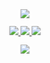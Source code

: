 <div align=center>
    <img src="https://i.imgur.com/RMo3vOV.png"/>
</div>
<p align="center">
  <a href="https://instagram.com/mcindia_official">
    <img src="https://img.shields.io/badge/-Follow Us-white?style=for-the-badge&logo=instagram&logoColor=white&labelColor=000000&color=FFFFFF">
  </a>
  <a href="https://discord.gg/SAMcTqhS2z">
    <img src="https://img.shields.io/discord/608276513476968458?style=for-the-badge&logo=discord&logoColor=white&labelColor=000000&color=FFFFFF">
  </a>
  <a href="https://www.youtube.com/channel/UCTPd3-nfEhOeGrx0rlHLPPQ?sub_confirmation=1">
    <img src="https://img.shields.io/youtube/channel/subscribers/UCTPd3-nfEhOeGrx0rlHLPPQ?style=for-the-badge&logo=youtube&logoColor=white&labelColor=000000&color=FFFFFF">
  </a>
</p>
<div align=center>
    <img src="https://i.imgur.com/7ovmumk.jpg">
</div>
